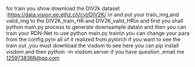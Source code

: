 for train you show download the DIV2k dataset :https://data.vision.ee.ethz.ch/cvl/DIV2K/ \n
and put your train_img,and valid_img to the DIV2K_train_HR and DIV2K_valid_HR\n
and first you shall python main.py process to generate downsample data\n
and then you can train your RDN-Net to use python main.py train\n
you can change your para from the config.py\n
all of it realized from pytorch 
if you want to see the train out ,you must download the visdom to see 
here you can pip install visdom 
and then python -m visdom.server
if you have question ,email me 1259738366@qq.com
